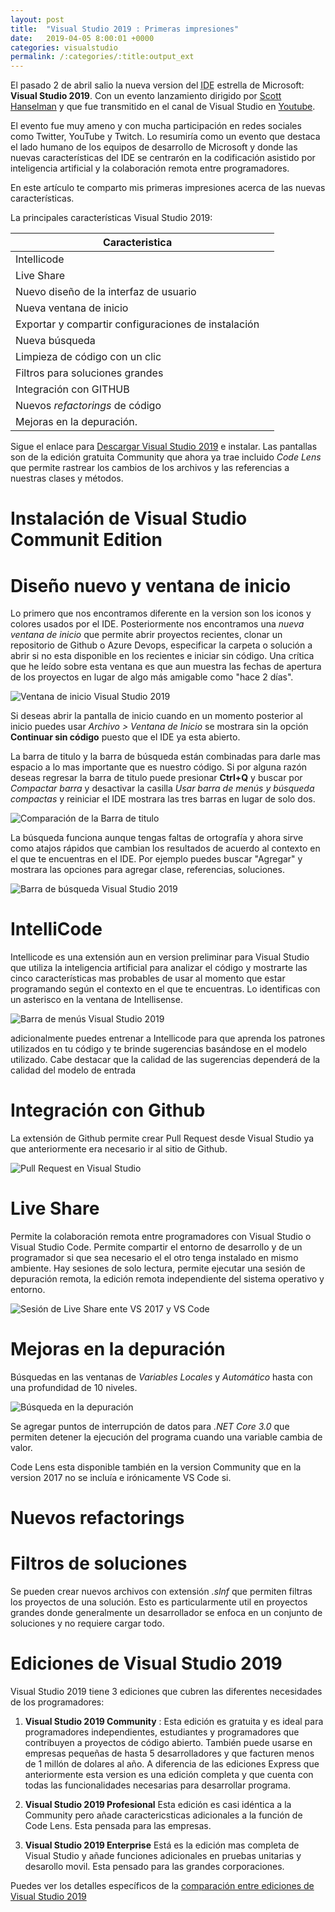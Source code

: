 ```yaml
---
layout: post
title:  "Visual Studio 2019 : Primeras impresiones"
date:   2019-04-05 8:00:01 +0000
categories: visualstudio
permalink: /:categories/:title:output_ext
---
```


El pasado 2 de abril salio la nueva version del <abbr lang="en" title="Integrated Development Enviroment">IDE</abbr> estrella de Microsoft: **Visual Studio 2019**. Con un evento lanzamiento dirigido por [Scott Hanselman](https://twitter.com/shanselman) y que fue transmitido en el canal de Visual Studio en [Youtube](https://www.youtube.com/watch?v=Hg0tKNAQ1UQ).

El evento fue muy ameno y con mucha participación en redes sociales como Twitter, YouTube y Twitch. Lo resumiría como un evento que destaca el lado humano de los equipos de desarrollo de Microsoft y donde las nuevas características del IDE se centrarón en la codificación asistido por inteligencia artificial y la colaboración remota entre programadores.

En este artículo te comparto mis primeras impresiones acerca de las nuevas características.

La principales características Visual Studio 2019:

|Caracteristica ||
|----------------|------|
|Intellicode|                                          |
|Live Share||
|Nuevo diseño de la interfaz de usuario||
|Nueva ventana de inicio||
|Exportar y compartir configuraciones de instalación||
|Nueva búsqueda||
|Limpieza de código con un clic||
|Filtros para soluciones grandes||
|Integración con GITHUB||
|Nuevos *refactorings* de código||
|Mejoras en la depuración.||

Sigue el enlace para [Descargar Visual Studio 2019](https://visualstudio.microsoft.com/es/) e instalar. Las pantallas son de la edición gratuita Community que ahora ya trae incluido _Code Lens_ que permite rastrear los cambios de los archivos y las referencias a nuestras clases y métodos.

# Instalación de Visual Studio Communit Edition

# Diseño nuevo y ventana de inicio

Lo primero que nos encontramos diferente en la version son los iconos y colores usados por el IDE. Posteriormente nos encontramos una _nueva ventana de inicio_ que permite abrir proyectos recientes, clonar un repositorio de Github o Azure Devops, especificar la carpeta o solución a abrir si no esta disponible en los recientes e iniciar sin código. Una crítica que he leído sobre esta ventana es que aun muestra las fechas de apertura de los proyectos en lugar de algo más amigable como "hace 2 días".

<img data-src="/img/VentanaDeInicio.webp" class="lazyload"  alt="Ventana de inicio Visual Studio 2019">

Si deseas abrir la pantalla de inicio cuando en un momento posterior al inicio puedes usar _Archivo > Ventana de Inicio_ se mostrara sin la opción **Continuar sin código** puesto que el IDE ya esta abierto.

La barra de titulo y la barra de búsqueda están combinadas para darle mas espacio a  lo mas importante que es nuestro código. Si por alguna razón deseas regresar la barra de titulo puede presionar **Ctrl+Q** y buscar por *Compactar barra* y desactivar la casilla _Usar barra de menús y búsqueda compactas_  y reiniciar el IDE mostrara las tres barras  en lugar de solo dos.

<img data-src="/img/BarraTitulo.webp" class="lazyload" alt="Comparación de la Barra de titulo">

La búsqueda funciona aunque tengas faltas de ortografía y ahora sirve como atajos rápidos que cambian los resultados de acuerdo al contexto en el que te encuentras en el IDE. Por ejemplo puedes buscar "Agregar" y mostrara las opciones para agregar clase, referencias, soluciones.

<img data-src="/img/BarraDeMenus.webp" class="lazyload" alt="Barra de búsqueda Visual Studio 2019">

# IntelliCode

Intellicode es una extensión aun en version preliminar para Visual Studio que utiliza la inteligencia artificial para analizar el código y mostrarte las cinco características mas probables de usar al momento que estar programando según el contexto en el que te encuentras. Lo identificas con un asterisco en la ventana de Intellisense.

<img data-src="/img/BarraDeMenus.webp" class="lazyload" alt="Barra de menús Visual Studio 2019">

adicionalmente puedes entrenar a Intellicode para que aprenda los patrones utilizados en  tu código y te brinde sugerencias basándose en el modelo utilizado. Cabe destacar que la calidad de las sugerencias dependerá de la calidad del modelo de entrada

# Integración con Github

La extensión de Github permite crear Pull Request desde Visual Studio ya que anteriormente era necesario ir al sitio de Github.

<img data-src="/img/Github.webp" class="lazyload" alt="Pull Request en Visual Studio">

# Live Share

Permite la colaboración remota entre programadores con Visual Studio o Visual Studio Code. Permite compartir el entorno de desarrollo y de un programador si que sea necesario el el otro tenga instalado en mismo ambiente. Hay sesiones de solo lectura, permite ejecutar una sesión de depuración remota, la edición remota independiente del sistema operativo y entorno.

<img data-src="/img/LiveShare.webp" class="lazyload" alt="Sesión de Live Share ente VS 2017 y VS Code">

# Mejoras en la depuración

Búsquedas en las ventanas de _Variables Locales_ y _Automático_ hasta con una profundidad de 10 niveles.

<img data-src="/img/BusquedaDebug.webp" class="lazyload" alt="Búsqueda en la depuración">

Se agregar puntos de interrupción de datos para *.NET Core 3.0* que permiten detener la ejecución del programa cuando una variable cambia de valor.

Code Lens esta disponible también en la version Community que en la version 2017 no se incluía e irónicamente VS Code si.

# Nuevos refactorings

# Filtros de soluciones

Se pueden crear nuevos archivos con extensión *.slnf* que permiten filtras los proyectos de una solución. Esto es particularmente util en proyectos grandes donde generalmente un desarrollador se enfoca en un conjunto de soluciones y no requiere cargar todo.

# Ediciones de Visual Studio 2019

Visual Studio  2019 tiene 3 ediciones que cubren las diferentes necesidades de los programadores:

1. **Visual Studio 2019 Community** : Esta edición es gratuita y es ideal para programadores independientes, estudiantes y programadores que contribuyen a proyectos de código abierto. También puede usarse en empresas pequeñas de hasta 5 desarrolladores y que facturen menos de 1 millón de dolares al año. A diferencia de las ediciones Express que anteriormente esta version es una edición completa y que cuenta con todas las funcionalidades necesarias para desarrollar programa.

2. **Visual Studio 2019 Profesional** Esta edición es casi idéntica a la Community pero añade caractericsticas adicionales a la función de Code Lens. Esta pensada para las empresas.

3. **Visual Studio 2019 Enterprise** Está es la edición mas completa de Visual Studio y añade funciones adicionales en pruebas unitarias y desarollo movil. Esta pensado para las grandes corporaciones.

Puedes ver los detalles específicos de la [comparación entre ediciones de Visual Studio 2019](https://visualstudio.microsoft.com/vs/compare/)
